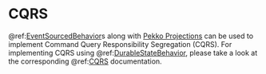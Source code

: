 # CQRS

@ref:[EventSourcedBehavior](persistence.md)s along with [Pekko Projections]($pekko.doc.dns$/docs/pekko-projection/current/)
can be used to implement Command Query Responsibility Segregation (CQRS).
For implementing CQRS using @ref:[DurableStateBehavior](durable-state/persistence.md), please take a look at the corresponding @ref:[CQRS](durable-state/cqrs.md) documentation. 
